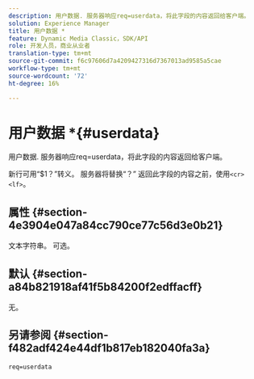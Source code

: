 ```yaml
---
description: 用户数据. 服务器响应req=userdata，将此字段的内容返回给客户端。
solution: Experience Manager
title: 用户数据 *
feature: Dynamic Media Classic，SDK/API
role: 开发人员，商业从业者
translation-type: tm+mt
source-git-commit: f6c97606d7a4209427316d7367013ad9585a5cae
workflow-type: tm+mt
source-wordcount: '72'
ht-degree: 16%

---
```



# 用户数据 *{#userdata}

用户数据. 服务器响应req=userdata，将此字段的内容返回给客户端。

新行可用“$1？”转义。 服务器将替换“？” 返回此字段的内容之前，使用`<cr><lf>`。

## 属性 {#section-4e3904e047a84cc790ce77c56d3e0b21}

文本字符串。 可选。

## 默认 {#section-a84b821918af41f5b84200f2edffacff}

无。

## 另请参阅 {#section-f482adf424e44df1b817eb182040fa3a}

`req=userdata`
